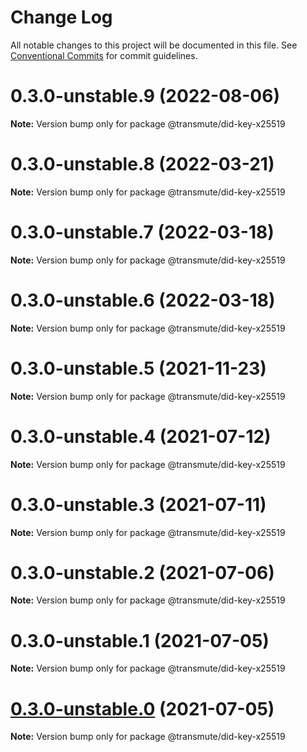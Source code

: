 # Change Log

All notable changes to this project will be documented in this file.
See [Conventional Commits](https://conventionalcommits.org) for commit guidelines.

# 0.3.0-unstable.9 (2022-08-06)

**Note:** Version bump only for package @transmute/did-key-x25519





# 0.3.0-unstable.8 (2022-03-21)

**Note:** Version bump only for package @transmute/did-key-x25519





# 0.3.0-unstable.7 (2022-03-18)

**Note:** Version bump only for package @transmute/did-key-x25519





# 0.3.0-unstable.6 (2022-03-18)

**Note:** Version bump only for package @transmute/did-key-x25519





# 0.3.0-unstable.5 (2021-11-23)

**Note:** Version bump only for package @transmute/did-key-x25519





# 0.3.0-unstable.4 (2021-07-12)

**Note:** Version bump only for package @transmute/did-key-x25519





# 0.3.0-unstable.3 (2021-07-11)

**Note:** Version bump only for package @transmute/did-key-x25519





# 0.3.0-unstable.2 (2021-07-06)

**Note:** Version bump only for package @transmute/did-key-x25519





# 0.3.0-unstable.1 (2021-07-05)

**Note:** Version bump only for package @transmute/did-key-x25519





# [0.3.0-unstable.0](https://github.com/transmute-industries/did-key.js/compare/v0.2.1-unstable.42...v0.3.0-unstable.0) (2021-07-05)

**Note:** Version bump only for package @transmute/did-key-x25519
